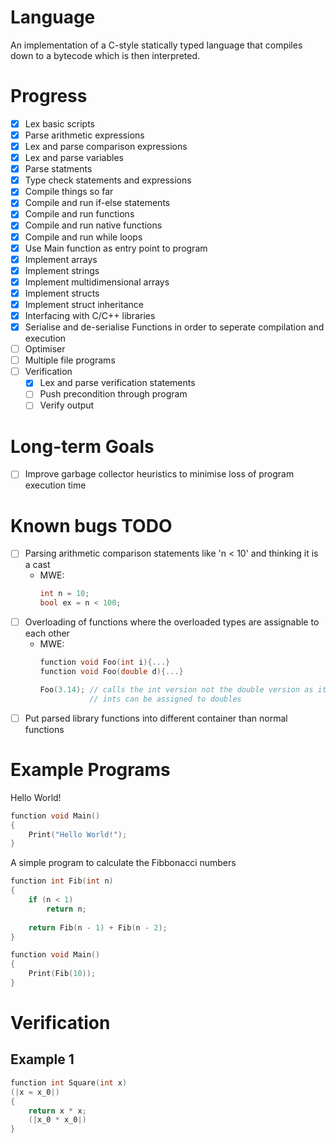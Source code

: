 # Language

An implementation of a C-style statically typed language that compiles down to a bytecode which is then interpreted.

# Progress
 - [x] Lex basic scripts
 - [x] Parse arithmetic expressions
 - [x] Lex and parse comparison expressions
 - [x] Lex and parse variables
 - [x] Parse statments
 - [x] Type check statements and expressions
 - [x] Compile things so far
 - [x] Compile and run if-else statements
 - [x] Compile and run functions
 - [x] Compile and run native functions
 - [x] Compile and run while loops
 - [x] Use Main function as entry point to program
 - [x] Implement arrays
 - [x] Implement strings
 - [x] Implement multidimensional arrays
 - [x] Implement structs
 - [x] Implement struct inheritance
 - [x] Interfacing with C/C++ libraries
 - [x] Serialise and de-serialise Functions in order to seperate compilation and execution
 - [ ] Optimiser
 - [ ] Multiple file programs
 - [ ] Verification
    - [x] Lex and parse verification statements
    - [ ] Push precondition through program
    - [ ] Verify output

# Long-term Goals
 - [ ] Improve garbage collector heuristics to minimise loss of program execution time

# Known bugs TODO
 - [ ] Parsing arithmetic comparison statements like 'n < 10' and thinking it is a cast
    - MWE:
        ```C
        int n = 10;
        bool ex = n < 100;
        ```
 - [ ] Overloading of functions where the overloaded types are assignable to each other
    - MWE:
        ```C
        function void Foo(int i){...}
        function void Foo(double d){...}

        Foo(3.14); // calls the int version not the double version as it appears first and
                   // ints can be assigned to doubles 
        ```
 - [ ] Put parsed library functions into different container than normal functions

# Example Programs

Hello World!

```C
function void Main()
{
    Print("Hello World!");
}
```

A simple program to calculate the Fibbonacci numbers

```C
function int Fib(int n)
{
    if (n < 1)
        return n;
 
    return Fib(n - 1) + Fib(n - 2);
}

function void Main()
{
    Print(Fib(10));
}
```

# Verification

## Example 1
```C
function int Square(int x)
(|x = x_0|)
{
    return x * x;
    (|x_0 * x_0|)
}
```